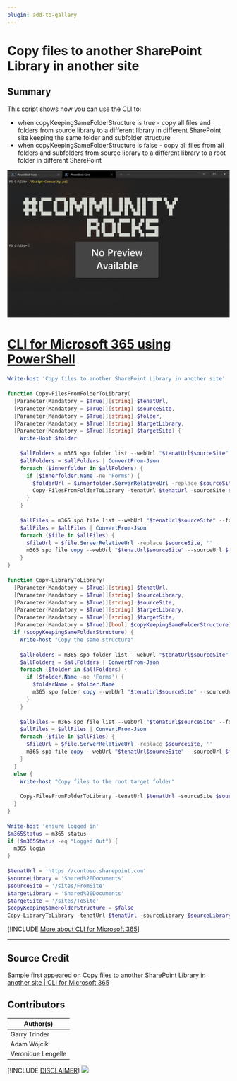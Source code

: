 ```yaml
---
plugin: add-to-gallery
---
```


# Copy files to another SharePoint Library in another site

## Summary

This script shows how you can use the CLI to:
 - when copyKeepingSameFolderStructure is true - copy all files and folders from source library to a different library in different SharePoint site keeping the same folder and subfolder structure
 - when copyKeepingSameFolderStructure is false - copy all files from all folders and subfolders from source library to a different library to a root folder in different SharePoint
 
![Example Screenshot](assets/example.png)
 
# [CLI for Microsoft 365 using PowerShell](#tab/cli-m365-ps)
```powershell
Write-host 'Copy files to another SharePoint Library in another site'

function Copy-FilesFromFolderToLibrary(
  [Parameter(Mandatory = $True)][string] $tenatUrl,
  [Parameter(Mandatory = $True)][string] $sourceSite,
  [Parameter(Mandatory = $True)][string] $folder,
  [Parameter(Mandatory = $True)][string] $targetLibrary,
  [Parameter(Mandatory = $True)][string] $targetSite) {
    Write-Host $folder

    $allFolders = m365 spo folder list --webUrl "$tenatUrl$sourceSite" --parentFolderUrl $folder --output 'json'
    $allFolders = $allFolders | ConvertFrom-Json
    foreach ($innerfolder in $allFolders) {
      if ($innerfolder.Name -ne 'Forms') {
        $folderUrl = $innerfolder.ServerRelativeUrl -replace $sourceSite, ''
        Copy-FilesFromFolderToLibrary -tenatUrl $tenatUrl -sourceSite $sourceSite -folder $folderUrl -targetLibrary $targetLibrary -targetSite $targetSite
      }
    }

    $allFiles = m365 spo file list --webUrl "$tenatUrl$sourceSite" --folder $folder.substring(1) --output 'json'
    $allFiles = $allFiles | ConvertFrom-Json
    foreach ($file in $allFiles) {
      $fileUrl = $file.ServerRelativeUrl -replace $sourceSite, ''
      m365 spo file copy --webUrl "$tenatUrl$sourceSite" --sourceUrl $fileUrl --targetUrl "$targetSite/$targetLibrary" --allowSchemaMismatch
    }
}

function Copy-LibraryToLibrary(
  [Parameter(Mandatory = $True)][string] $tenatUrl,
  [Parameter(Mandatory = $True)][string] $sourceLibrary,
  [Parameter(Mandatory = $True)][string] $sourceSite,
  [Parameter(Mandatory = $True)][string] $targetLibrary,
  [Parameter(Mandatory = $True)][string] $targetSite,
  [Parameter(Mandatory = $True)][bool] $copyKeepingSameFolderStructure) {
  if ($copyKeepingSameFolderStructure) {
    Write-host "Copy the same structure"
    
    $allFolders = m365 spo folder list --webUrl "$tenatUrl$sourceSite" --parentFolderUrl "/$sourceLibrary" --output 'json'
    $allFolders = $allFolders | ConvertFrom-Json
    foreach ($folder in $allFolders) {
      if ($folder.Name -ne 'Forms') {
        $folderName = $folder.Name
        m365 spo folder copy --webUrl "$tenatUrl$sourceSite" --sourceUrl "/$sourceLibrary/$folderName" --targetUrl "$targetSite/$targetLibrary" --allowSchemaMismatch
      }
    }
    
    $allFiles = m365 spo file list --webUrl "$tenatUrl$sourceSite" --folder $sourceLibrary --output 'json'
    $allFiles = $allFiles | ConvertFrom-Json
    foreach ($file in $allFiles) {
      $fileUrl = $file.ServerRelativeUrl -replace $sourceSite, ''
      m365 spo file copy --webUrl "$tenatUrl$sourceSite" --sourceUrl $fileUrl --targetUrl "$targetSite/$targetLibrary" --allowSchemaMismatch
    }
  }
  else {
    Write-host "Copy files to the root target folder"

    Copy-FilesFromFolderToLibrary -tenatUrl $tenatUrl -sourceSite $sourceSite -folder "/$sourceLibrary" -targetLibrary $targetLibrary -targetSite $targetSite
  }
}

Write-host 'ensure logged in'
$m365Status = m365 status
if ($m365Status -eq "Logged Out") {
  m365 login
}

$tenatUrl = 'https://contoso.sharepoint.com'
$sourceLibrary = 'Shared%20Documents'
$sourceSite = '/sites/FromSite'
$targetLibrary = 'Shared%20Documents'
$targetSite = '/sites/ToSite'
$copyKeepingSameFolderStructure = $false
Copy-LibraryToLibrary -tenatUrl $tenatUrl -sourceLibrary $sourceLibrary -sourceSite $sourceSite -targetLibrary $targetLibrary -targetSite $targetSite -copyKeepingSameFolderStructure $copyKeepingSameFolderStructure
```
[!INCLUDE [More about CLI for Microsoft 365](../../docfx/includes/MORE-CLIM365.md)]
***

## Source Credit

Sample first appeared on [Copy files to another SharePoint Library in another site | CLI for Microsoft 365](https://pnp.github.io/cli-microsoft365/sample-scripts/spo/copy-files-to-another-library/)

## Contributors

| Author(s) |
|-----------|
| Garry Trinder |
| Adam Wójcik |
| Veronique Lengelle |


[!INCLUDE [DISCLAIMER](../../docfx/includes/DISCLAIMER.md)]
<img src="https://telemetry.sharepointpnp.com/script-samples/scripts/spo-copy-files-to-another-library" aria-hidden="true" />